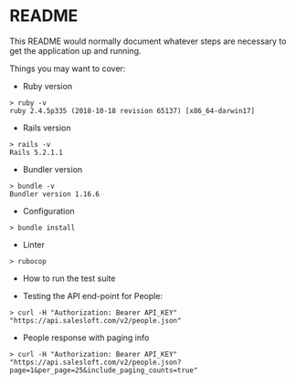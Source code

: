 # README

This README would normally document whatever steps are necessary to get the
application up and running.

Things you may want to cover:

* Ruby version
```
> ruby -v
ruby 2.4.5p335 (2018-10-18 revision 65137) [x86_64-darwin17]
```
* Rails version
```
> rails -v
Rails 5.2.1.1

```
* Bundler version
```
> bundle -v
Bundler version 1.16.6
```
* Configuration
```
> bundle install
```
* Linter
```
> rubocop
```
* How to run the test suite


* Testing the API end-point for People:
```
> curl -H "Authorization: Bearer API_KEY" "https://api.salesloft.com/v2/people.json"

```
* People response with paging info
```
> curl -H "Authorization: Bearer API_KEY" "https://api.salesloft.com/v2/people.json?page=1&per_page=25&include_paging_counts=true"
```

